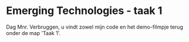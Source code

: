 # Emerging Technologies - taak 1

Dag Mnr. Verbruggen, u vindt zowel mijn code en het demo-filmpje terug onder de map 'Taak 1'.
